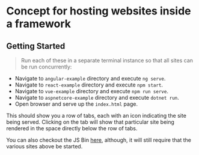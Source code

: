 # Concept for hosting websites inside a framework

## Getting Started

> Run each of these in a separate terminal instance so that all sites can be run concurrently:

* Navigate to `angular-example` directory and execute `ng serve`.
* Navigate to `react-example` directory and execute `npm start`.
* Navigate to `vue-example` directory and execute `npm run serve`.
* Navigate to `aspnetcore-example` directory and execute `dotnet run`.
* Open browser and serve up the `index.html` page.

This should show you a row of tabs, each with an icon indicating the site being served.
Clicking on the tab will show that particular site being rendered in the space directly below the row of tabs.

You can also checkout the JS Bin [here](https://output.jsbin.com/xitaquf), although, it will still require that the various sites above be started.
